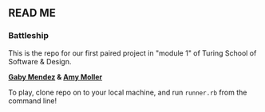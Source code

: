 ## READ ME ##

### Battleship ###

This is the repo for our first paired project in "module 1" of Turing School of Software & Design.

**[Gaby Mendez](https://github.com/gabichuelas) & [Amy Moller](https://github.com/amymoller)**

To play, clone repo on to your local machine, and run `runner.rb` from the command line!
